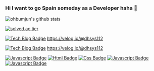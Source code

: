 ### Hi I want to go Spain someday as a Developer haha 👋

<!--
**ohbumjun/ohbumjun** is a ✨ _special_ ✨ repository because its `README.md` (this file) appears on your GitHub profile.

Here are some ideas to get you started:

- 🔭 I’m currently working on ...
- 🌱 I’m currently learning ...
- 👯 I’m looking to collaborate on ...
- 🤔 I’m looking for help with ...
- 💬 Ask me about ...
- 📫 How to reach me: ...
- 😄 Pronouns: ...
- ⚡ Fun fact: ...
-->

![ohbumjun's github stats](https://github-readme-stats.vercel.app/api?username=ohbumjun&show_icons=true)

[![solved.ac tier](http://mazassumnida.wtf/api/generate_badge?boj=dhsys112)](https://solved.ac/dhsys112)

[![Tech Blog Badge](http://img.shields.io/badge/-Tech%20blog-black?style=flat-square&logo=github&link=https://zzsza.github.io/)](https://velog.io/@dhsys112)
https://velog.io/@dhsys112
<br/>

[![Tech Blog Badge](http://img.shields.io/badge/-Tech%20blog-blue?style=flat-square&logo=github&link=https://zzsza.github.io/)](https://velog.io/@dhsys112)
https://velog.io/@dhsys112
<br/>

[![Javascript Badge](https://img.shields.io/badge/Javascript-yellow?style=flat-square&logo=javascript&link=https://www.youtube.com/c/kyleschool)](https://www.youtube.com/c/kyleschool)
[![Html Badge](https://img.shields.io/badge/Html5-yellow?style=flat-square&logo=Html&link=https://www.youtube.com/c/kyleschool)](https://www.youtube.com/c/kyleschool)
[![Css Badge](https://img.shields.io/badge/Css-yellow?style=flat-square&logo=Css&link=https://www.youtube.com/c/kyleschool)](https://www.youtube.com/c/kyleschool)
[![Javascript Badge](https://img.shields.io/badge/Javascript-yellow?style=flat-square&logo=javascript&link=https://www.youtube.com/c/kyleschool)](https://www.youtube.com/c/kyleschool)
[![Javascript Badge](https://img.shields.io/badge/Javascript-yellow?style=flat-square&logo=javascript&link=https://www.youtube.com/c/kyleschool)](https://www.youtube.com/c/kyleschool)

